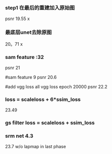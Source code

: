 ### step1 在最后的重建加入原始图  
psnr 19.55 x


### 最底层unet去除原图 
20。71 x

### sam feature :32  
psnr 21

#sam feature 9
psnr 20.6


#add vgg loss  all vgg loss epoch 20000 
psnr 22.2

###  loss = scaleloss + 6*ssim_loss
23.49

###   gs filter  loss = scaleloss + ssim_loss

### srm net 4.3
23.7  w/o lapmap in last phase
### 